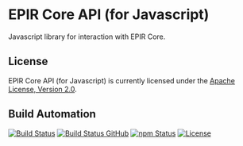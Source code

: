 # EPIR Core API (for Javascript)

Javascript library for interaction with EPIR Core.

## License

EPIR Core API (for Javascript) is currently licensed under the [Apache License, Version 2.0](http://www.apache.org/licenses/).

## Build Automation

[![Build Status](https://travis-ci.org/ripe-tech/epir-core-api-js.svg?branch=master)](https://travis-ci.org/ripe-tech/epir-core-api-js)
[![Build Status GitHub](https://github.com/ripe-tech/epir-core-api-js/workflows/Main%20Workflow/badge.svg)](https://github.com/ripe-tech/epir-core-api-js/actions)
[![npm Status](https://img.shields.io/npm/v/epir-core-api.svg)](https://www.npmjs.com/package/epir-core-api)
[![License](https://img.shields.io/badge/license-Apache%202.0-blue.svg)](https://www.apache.org/licenses/)
 